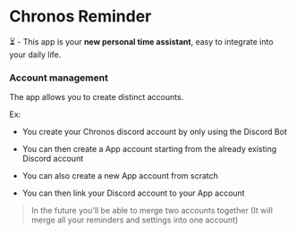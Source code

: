 # Chronos Reminder

⏳ - This app is your **new personal time assistant**, easy to integrate into your daily life.

### Account management

The app allows you to create distinct accounts.

Ex:

- You create your Chronos discord account by only using the Discord Bot
- You can then create a App account starting from the already existing Discord account

- You can also create a new App account from scratch
- You can then link your Discord account to your App account

> In the future you'll be able to merge two accounts together (It will merge all your reminders and settings into one account)
